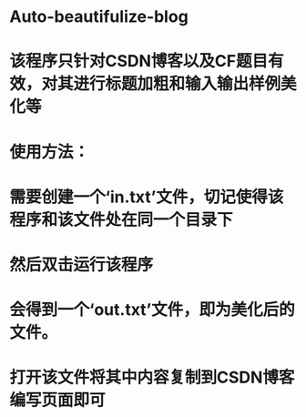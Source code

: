 # Auto-beautifulize-blog
# 该程序只针对CSDN博客以及CF题目有效，对其进行标题加粗和输入输出样例美化等
# 使用方法：
#   需要创建一个‘in.txt’文件，切记使得该程序和该文件处在同一个目录下
#   然后双击运行该程序
#   会得到一个‘out.txt’文件，即为美化后的文件。
#   打开该文件将其中内容复制到CSDN博客编写页面即可
  
